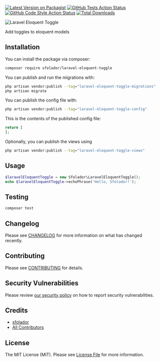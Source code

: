 [![Latest Version on Packagist](https://img.shields.io/packagist/v/sfolador/laravel-eloquent-toggle.svg?style=flat-square)](https://packagist.org/packages/sfolador/laravel-eloquent-toggle)
[![GitHub Tests Action Status](https://img.shields.io/github/workflow/status/sfolador/laravel-eloquent-toggle/run-tests?label=tests)](https://github.com/sfolador/laravel-eloquent-toggle/actions?query=workflow%3Arun-tests+branch%3Amain)
[![GitHub Code Style Action Status](https://img.shields.io/github/workflow/status/sfolador/laravel-eloquent-toggle/Fix%20PHP%20code%20style%20issues?label=code%20style)](https://github.com/sfolador/laravel-eloquent-toggle/actions?query=workflow%3A"Fix+PHP+code+style+issues"+branch%3Amain)
[![Total Downloads](https://img.shields.io/packagist/dt/sfolador/laravel-eloquent-toggle.svg?style=flat-square)](https://packagist.org/packages/sfolador/laravel-eloquent-toggle)

<img src="https://sfolador-github.s3.eu-south-1.amazonaws.com/laravel-eloquent-toggle.png?t=1" alt="Laravel Eloquent Toggle"/>

Add toggles to eloquent models

## Installation

You can install the package via composer:

```bash
composer require sfolador/laravel-eloquent-toggle
```

You can publish and run the migrations with:

```bash
php artisan vendor:publish --tag="laravel-eloquent-toggle-migrations"
php artisan migrate
```

You can publish the config file with:

```bash
php artisan vendor:publish --tag="laravel-eloquent-toggle-config"
```

This is the contents of the published config file:

```php
return [
];
```

Optionally, you can publish the views using

```bash
php artisan vendor:publish --tag="laravel-eloquent-toggle-views"
```

## Usage

```php
$laravelEloquentToggle = new Sfolador\LaravelEloquentToggle();
echo $laravelEloquentToggle->echoPhrase('Hello, Sfolador!');
```

## Testing

```bash
composer test
```

## Changelog

Please see [CHANGELOG](CHANGELOG.md) for more information on what has changed recently.

## Contributing

Please see [CONTRIBUTING](CONTRIBUTING.md) for details.

## Security Vulnerabilities

Please review [our security policy](../../security/policy) on how to report security vulnerabilities.

## Credits

- [sfolador](https://github.com/sfolador)
- [All Contributors](../../contributors)

## License

The MIT License (MIT). Please see [License File](LICENSE.md) for more information.
